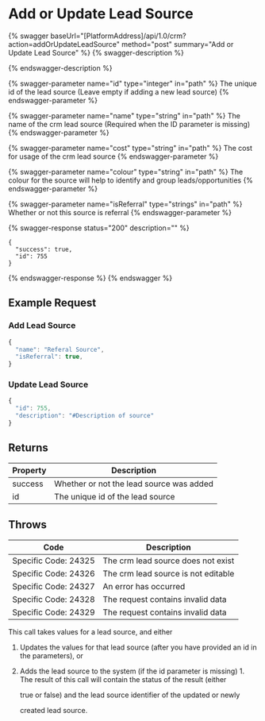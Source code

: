 # Add or Update Lead Source

{% swagger baseUrl="[PlatformAddress]/api/1.0/crm?action=addOrUpdateLeadSource" method="post" summary="Add or Update Lead Source" %}
{% swagger-description %}

{% endswagger-description %}

{% swagger-parameter name="id" type="integer" in="path" %}
The unique id of the lead source (Leave empty if adding a new lead source)
{% endswagger-parameter %}

{% swagger-parameter name="name" type="string" in="path" %}
The name of the crm lead source (Required when the ID parameter is missing)
{% endswagger-parameter %}

{% swagger-parameter name="cost" type="string" in="path" %}
The cost for usage of the crm lead source
{% endswagger-parameter %}

{% swagger-parameter name="colour" type="string" in="path" %}
The colour for the source will help to identify and group leads/opportunities
{% endswagger-parameter %}

{% swagger-parameter name="isReferral" type="strings" in="path" %}
Whether or not this source is referral
{% endswagger-parameter %}

{% swagger-response status="200" description="" %}
```
{
  "success": true,
  "id": 755
}
```
{% endswagger-response %}
{% endswagger %}

## Example Request

### Add Lead Source

```javascript
{
  "name": "Referal Source",
  "isReferral": true,
}
```

### Update Lead Source

```javascript
{
  "id": 755,
  "description": "#Description of source"
}
```

## Returns

| Property | Description                              |
| -------- | ---------------------------------------- |
| success  | Whether or not the lead source was added |
| id       | The unique id of the lead source         |

## Throws

| Code                 | Description                         |
| -------------------- | ----------------------------------- |
| Specific Code: 24325 | The crm lead source does not exist  |
| Specific Code: 24326 | The crm lead source is not editable |
| Specific Code: 24327 | An error has occurred               |
| Specific Code: 24328 | The request contains invalid data   |
| Specific Code: 24329 | The request contains invalid data   |

This call takes values for a lead source, and either

1. Updates the values for that lead source (after you have provided an id in the parameters), or
2.  Adds the lead source to the system (if the id parameter is missing) 1. The result of this call will contain the status of the result (either

    true or false) and the lead source identifier of the updated or newly

    created lead source.
